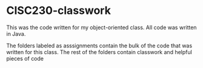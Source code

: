 # CISC230-classwork

This was the code written for my object-oriented class. All code was written in Java.

The folders labeled as asssignments contain the bulk of the code that was written for this class.
The rest of the folders contain classwork and helpful pieces of code
